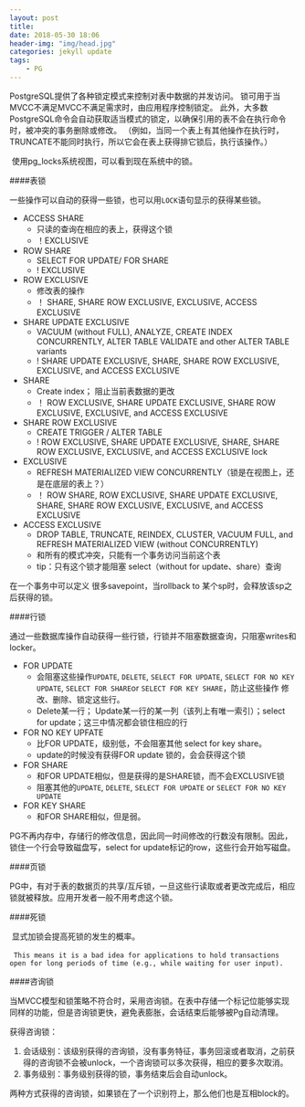 ```yaml
---
layout: post
title: 
date: 2018-05-30 18:06
header-img: "img/head.jpg"
categories: jekyll update
tags:
    - PG
---
```


​PostgreSQL提供了各种锁定模式来控制对表中数据的并发访问。 锁可用于当MVCC不满足MVCC不满足需求时，由应用程序控制锁定。 此外，大多数PostgreSQL命令会自动获取适当模式的锁定，以确保引用的表不会在执行命令时，被冲突的事务删除或修改。 （例如，当同一个表上有其他操作在执行时，TRUNCATE不能同时执行，所以它会在表上获得排它锁后，执行该操作。）

​	使用pg_locks系统视图，可以看到现在系统中的锁。

####表锁

一些操作可以自动的获得一些锁，也可以用`LOCK`语句显示的获得某些锁。

+ ACCESS SHARE
  + 只读的查询在相应的表上，获得这个锁
  + ！EXCLUSIVE
+ ROW SHARE
  + SELECT FOR UPDATE/ FOR SHARE
  + ! EXCLUSIVE
+ ROW EXCLUSIVE
  + 修改表的操作
  + ！ SHARE, SHARE ROW EXCLUSIVE, EXCLUSIVE, ACCESS EXCLUSIVE
+ SHARE UPDATE EXCLUSIVE
  + VACUUM (without FULL), ANALYZE, CREATE INDEX CONCURRENTLY, ALTER TABLE VALIDATE and other ALTER TABLE variants
  + ! SHARE UPDATE EXCLUSIVE, SHARE, SHARE ROW EXCLUSIVE, EXCLUSIVE, and ACCESS EXCLUSIVE
+ SHARE
  + Create index； 阻止当前表数据的更改
  + ！ ROW EXCLUSIVE, SHARE UPDATE EXCLUSIVE, SHARE ROW EXCLUSIVE, EXCLUSIVE, and ACCESS EXCLUSIVE
+ SHARE ROW EXCLUSIVE
  + CREATE TRIGGER / ALTER TABLE
  + ! ROW EXCLUSIVE, SHARE UPDATE EXCLUSIVE, SHARE, SHARE ROW EXCLUSIVE, EXCLUSIVE, and ACCESS EXCLUSIVE lock
+ EXCLUSIVE
  + REFRESH MATERIALIZED VIEW CONCURRENTLY（锁是在视图上，还是在底层的表上？）
  + ！ ROW SHARE, ROW EXCLUSIVE, SHARE UPDATE EXCLUSIVE, SHARE, SHARE ROW EXCLUSIVE, EXCLUSIVE, and ACCESS EXCLUSIVE
+ ACCESS EXCLUSIVE
  + DROP TABLE, TRUNCATE, REINDEX, CLUSTER, VACUUM FULL, and REFRESH MATERIALIZED VIEW (without CONCURRENTLY)
  + 和所有的模式冲突，只能有一个事务访问当前这个表
  + tip：只有这个锁才能阻塞 select（without for update、share）查询

在一个事务中可以定义 很多savepoint，当rollback to 某个sp时，会释放该sp之后获得的锁。

####行锁

通过一些数据库操作自动获得一些行锁，行锁并不阻塞数据查询，只阻塞writes和locker。

+ FOR UPDATE
  + 会阻塞这些操作`UPDATE`, `DELETE`, `SELECT FOR UPDATE`, `SELECT FOR NO KEY UPDATE`, `SELECT FOR SHARE`or `SELECT FOR KEY SHARE`，防止这些操作 修改、删除、锁定这些行。
  + Delete某一行； Update某一行的某一列（该列上有唯一索引）；select  for update；这三中情况都会锁住相应的行
+ FOR NO KEY UPFATE
  + 比FOR UPDATE，级别低，不会阻塞其他 select for key share。
  + update的时候没有获得FOR update 锁的，会会获得这个锁
+ FOR SHARE
  + 和FOR UPDATE相似，但是获得的是SHARE锁，而不会EXCLUSIVE锁
  + 阻塞其他的`UPDATE`, `DELETE`, `SELECT FOR UPDATE` or `SELECT FOR NO KEY UPDATE`
+ FOR KEY SHARE
  + 和FOR SHARE相似，但是弱。

PG不再内存中，存储行的修改信息，因此同一时间修改的行数没有限制。因此，锁住一个行会导致磁盘写，select for update标记的row，这些行会开始写磁盘。

####页锁	

​	PG中，有对于表的数据页的共享/互斥锁，一旦这些行读取或者更改完成后，相应锁就被释放。应用开发者一般不用考虑这个锁。

####死锁

​	显式加锁会提高死锁的发生的概率。

​	` This means it is a bad idea for applications to hold transactions open for long periods of time (e.g., while waiting for user input).`

####咨询锁

​	当MVCC模型和锁策略不符合时，采用咨询锁。在表中存储一个标记位能够实现同样的功能，但是咨询锁更快，避免表膨胀，会话结束后能够被Pg自动清理。

获得咨询锁：

1. 会话级别：该级别获得的咨询锁，没有事务特征，事务回滚或者取消，之前获得的咨询锁不会被unlock，一个咨询锁可以多次获得，相应的要多次取消。
2. 事务级别：事务级别获得的锁，事务结束后会自动unlock。

两种方式获得的咨询锁，如果锁在了一个识别符上，那么他们也是互相block的。
